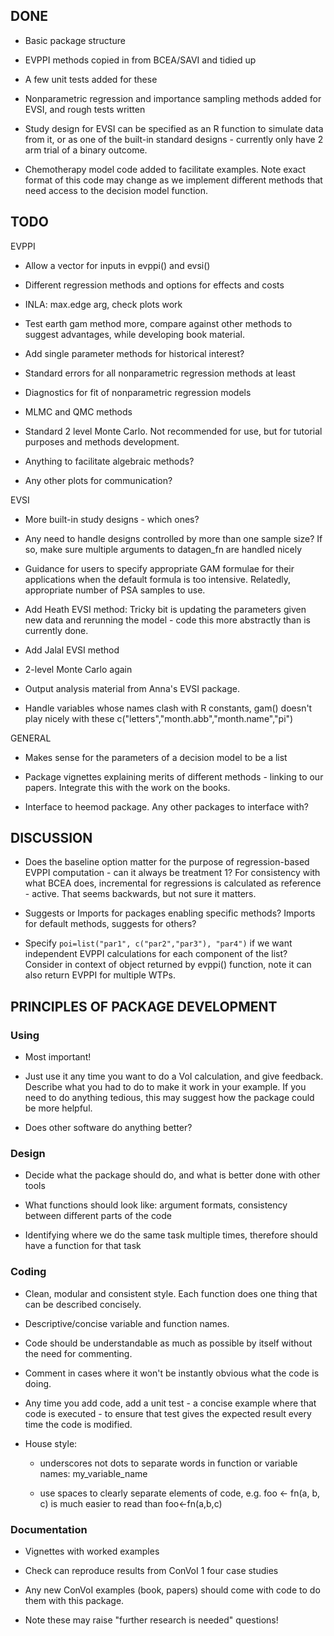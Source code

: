 ## DONE

* Basic package structure

* EVPPI methods copied in from BCEA/SAVI and tidied up

* A few unit tests added for these 

* Nonparametric regression and importance sampling methods added for EVSI, and rough tests written

* Study design for EVSI can be specified as an R function to simulate data from it, or as one of the built-in standard designs - currently only have 2 arm trial of a binary outcome. 

* Chemotherapy model code added to facilitate examples. Note exact format of this code may change as we implement different methods that need access to the decision model function. 


## TODO

EVPPI

* Allow a vector for inputs in evppi() and evsi()

* Different regression methods and options for effects and costs

* INLA: max.edge arg, check plots work

* Test earth gam method more, compare against other methods to suggest advantages, while developing book material. 

* Add single parameter methods for historical interest? 

* Standard errors for all nonparametric regression methods at least 

* Diagnostics for fit of nonparametric regression models 

* MLMC and QMC methods

* Standard 2 level Monte Carlo.  Not recommended for use, but for tutorial purposes and methods development.

* Anything to facilitate algebraic methods?

* Any other plots for communication?


EVSI

* More built-in study designs - which ones? 

* Any need to handle designs controlled by more than one sample size?  If so, make sure multiple arguments to datagen_fn are handled nicely

* Guidance for users to specify appropriate GAM formulae for their applications when the default formula is too intensive.  Relatedly, appropriate number of PSA samples to use. 

* Add Heath EVSI method: Tricky bit is updating the parameters given new data and rerunning the model - code this more abstractly than is currently done.

* Add Jalal EVSI method

* 2-level Monte Carlo again

* Output analysis material from Anna's EVSI package.

* Handle variables whose names clash with R constants, gam() doesn't play nicely with these 
c("letters","month.abb","month.name","pi")



GENERAL

* Makes sense for the parameters of a decision model to be a list 

* Package vignettes explaining merits of different methods - linking to our papers.  Integrate this with the work on the books. 

* Interface to heemod package.  Any other packages to interface with?


## DISCUSSION 

* Does the baseline option matter for the purpose of regression-based EVPPI computation - can it always be treatment 1?   For consistency with what BCEA does, incremental for regressions is calculated as reference - active.  That seems backwards, but not sure it matters.

* Suggests or Imports for packages enabling specific methods?   Imports for default methods, suggests for others? 

* Specify `poi=list("par1", c("par2","par3"), "par4")` if we want independent EVPPI calculations for each component of the list?  Consider in context of object returned by evppi() function, note it can also return EVPPI for multiple WTPs. 


## PRINCIPLES OF PACKAGE DEVELOPMENT


### Using

* Most important!

* Just use it any time you want to do a VoI calculation, and give feedback.
Describe what you had to do to make it work in your example.  If you need to do anything tedious, this may suggest how the package could be more helpful.

* Does other software do anything better?


### Design

* Decide what the package should do, and what is better done with other tools

* What functions should look like: argument formats, consistency between different parts of the code

* Identifying where we do the same task multiple times, therefore should have a function for that task


### Coding 

* Clean, modular and consistent style.  Each function does one thing that can be described concisely.

* Descriptive/concise variable and function names.

* Code should be understandable as much as possible by itself without the need for commenting.

* Comment in cases where it won't be instantly obvious what the code is doing. 

* Any time you add code, add a unit test - a concise example where that code is executed - to ensure that test gives the expected result every time the code is modified. 

* House style: 

	- underscores not dots to separate words in function or variable names:  my_variable_name

	- use spaces to clearly separate elements of code, e.g. 
       foo <- fn(a, b, c)  is much easier to read than  foo<-fn(a,b,c) 



### Documentation 

* Vignettes with worked examples

* Check can reproduce results from ConVoI 1 four case studies

* Any new ConVoI examples (book, papers) should come with code to do them with this package. 

* Note these may raise "further research is needed" questions!
